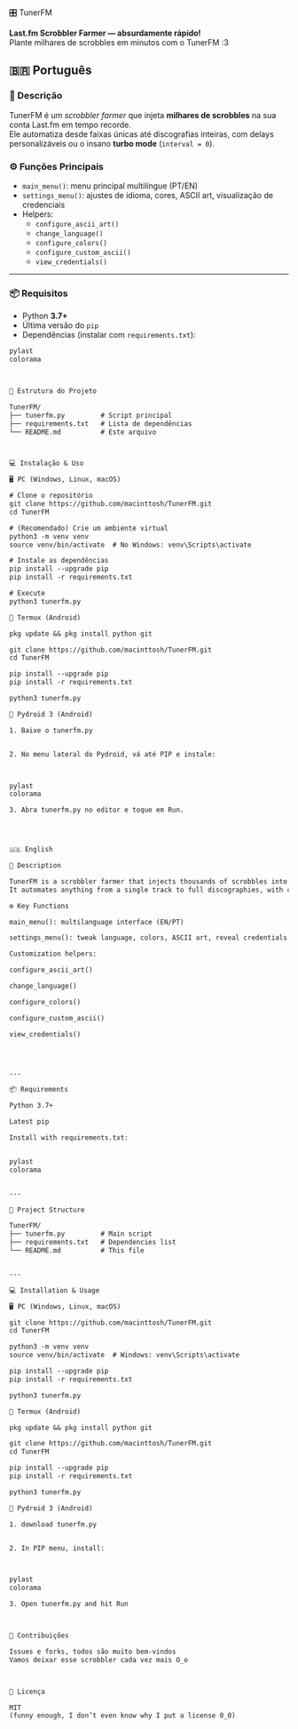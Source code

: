  🎛️ TunerFM

**Last.fm Scrobbler Farmer — absurdamente rápido!**  
Plante milhares de scrobbles em minutos com o TunerFM :3


## 🇧🇷 Português

### 🚀 Descrição

TunerFM é um *scrobbler farmer* que injeta **milhares de scrobbles** na sua conta Last.fm em tempo recorde.  
Ele automatiza desde faixas únicas até discografias inteiras, com delays personalizáveis ou o insano **turbo mode** (`interval = 0`).

### ⚙️ Funções Principais

- `main_menu()`: menu principal multilíngue (PT/EN)  
- `settings_menu()`: ajustes de idioma, cores, ASCII art, visualização de credenciais  
- Helpers:  
  - `configure_ascii_art()`  
  - `change_language()`  
  - `configure_colors()`  
  - `configure_custom_ascii()`  
  - `view_credentials()`

---

### 📦 Requisitos

- Python **3.7+**
- Última versão do `pip`
- Dependências (instalar com `requirements.txt`):

```txt
pylast
colorama



📁 Estrutura do Projeto

TunerFM/
├── tunerfm.py         # Script principal
├── requirements.txt   # Lista de dependências
└── README.md          # Este arquivo



💻 Instalação & Uso

🖥️ PC (Windows, Linux, macOS)

# Clone o repositório
git clone https://github.com/macinttosh/TunerFM.git
cd TunerFM

# (Recomendado) Crie um ambiente virtual
python3 -m venv venv
source venv/bin/activate  # No Windows: venv\Scripts\activate

# Instale as dependências
pip install --upgrade pip
pip install -r requirements.txt

# Execute
python3 tunerfm.py

📱 Termux (Android)

pkg update && pkg install python git

git clone https://github.com/macinttosh/TunerFM.git
cd TunerFM

pip install --upgrade pip
pip install -r requirements.txt

python3 tunerfm.py

🤖 Pydroid 3 (Android)

1. Baixe o tunerfm.py


2. No menu lateral do Pydroid, vá até PIP e instale:



pylast
colorama

3. Abra tunerfm.py no editor e toque em Run.




🇺🇸 English

🚀 Description

TunerFM is a scrobbler farmer that injects thousands of scrobbles into your Last.fm account in record time.
It automates anything from a single track to full discographies, with custom delay or full turbo mode (interval = 0).

⚙️ Key Functions

main_menu(): multilanguage interface (EN/PT)

settings_menu(): tweak language, colors, ASCII art, reveal credentials

Customization helpers:

configure_ascii_art()

change_language()

configure_colors()

configure_custom_ascii()

view_credentials()




---

📦 Requirements

Python 3.7+

Latest pip

Install with requirements.txt:


pylast
colorama


---

📁 Project Structure

TunerFM/
├── tunerfm.py         # Main script
├── requirements.txt   # Dependencies list
└── README.md          # This file


---

💻 Installation & Usage

🖥️ PC (Windows, Linux, macOS)

git clone https://github.com/macinttosh/TunerFM.git
cd TunerFM

python3 -m venv venv
source venv/bin/activate  # Windows: venv\Scripts\activate

pip install --upgrade pip
pip install -r requirements.txt

python3 tunerfm.py

📱 Termux (Android)

pkg update && pkg install python git

git clone https://github.com/macinttosh/TunerFM.git
cd TunerFM

pip install --upgrade pip
pip install -r requirements.txt

python3 tunerfm.py

🤖 Pydroid 3 (Android)

1. download tunerfm.py


2. In PIP menu, install:



pylast
colorama

3. Open tunerfm.py and hit Run



🎉 Contribuições

Issues e forks, todos são muito bem-vindos
Vamos deixar esse scrobbler cada vez mais O⁠_⁠o



📄 Licença

MIT
(funny enough, I don’t even know why I put a license 0_0)
